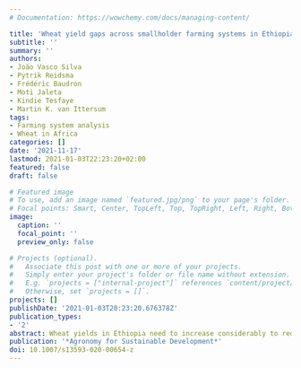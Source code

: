 ```yaml
---
# Documentation: https://wowchemy.com/docs/managing-content/

title: 'Wheat yield gaps across smallholder farming systems in Ethiopia' 
subtitle: ''
summary: ''
authors:
- João Vasco Silva
- Pytrik Reidsma
- Frédéric Baudron
- Moti Jaleta
- Kindie Tesfaye
- Martin K. van Ittersum
tags:
- Farming system analysis
- Wheat in Africa
categories: []
date: '2021-11-17'
lastmod: 2021-01-03T22:23:20+02:00
featured: false
draft: false

# Featured image
# To use, add an image named `featured.jpg/png` to your page's folder.
# Focal points: Smart, Center, TopLeft, Top, TopRight, Left, Right, BottomLeft, Bottom, BottomRight.
image:
  caption: ''
  focal_point: ''
  preview_only: false

# Projects (optional).
#   Associate this post with one or more of your projects.
#   Simply enter your project's folder or file name without extension.
#   E.g. `projects = ["internal-project"]` references `content/project/deep-learning/index.md`.
#   Otherwise, set `projects = []`.
projects: []
publishDate: '2021-01-03T20:23:20.676378Z'
publication_types:
- '2'
abstract: Wheat yields in Ethiopia need to increase considerably to reduce import dependency and keep up with the expected increase in population and dietary changes. Despite the yield progress observed in recent years, wheat yield gaps remain large. Here, we decompose wheat yield gaps in Ethiopia into efficiency, resource, and technology yield gaps and relate those yield gaps to broader farm(ing) systems aspects. To do so, stochastic frontier analysis was applied to a nationally representative panel dataset covering the Meher seasons of 2009 and 2013 and crop modelling was used to simulate the water-limited yield (Yw) in the same years. Farming systems analysis was conducted to describe crop area shares and the availability of land, labour, and capital in contrasting administrative zones. Wheat yield in farmers' fields averaged 1.9 t ha???1 corresponding to ca. 20% of Yw. Most of the yield gap was attributed to the technology yield gap (> 50% of Yw) but narrowing efficiency (ca. 10% of Yw) and resource yield gaps (ca. 15% of Yw) with current technologies can nearly double actual yields and contribute to achieve wheat self-sufficiency in Ethiopia. There were small differences in the relative contribution of the intermediate yield gaps to the overall yield gap across agro-ecological zones, administrative zones, and farming systems. At farm level, oxen ownership was positively associated with the wheat cultivated area in zones with relatively large cultivated areas per household (West Arsi and North Showa) while no relationship was found between oxen ownership and the amount of inputs used per hectare of wheat in the zones studied. This is the first thorough yield gap decomposition for wheat in Ethiopia and our results suggest government policies aiming to increase wheat production should prioritise accessibility and affordability of inputs and dissemination of technologies that allow for precise use of these inputs.
publication: '*Agronomy for Sustainable Development*'
doi: 10.1007/s13593-020-00654-z
---
```


